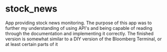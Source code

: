 # stock_news
App providing stock news monitoring. 
The purpose of this app was to further my understanding of using API's and being capable of reading through the documentation and implementing it correctly. The finished version is somewhat similar to a DIY version of the Bloomberg Terminal, or at least certain parts of it

